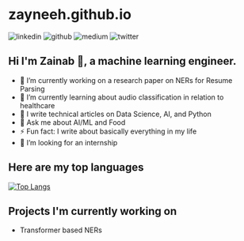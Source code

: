 # zayneeh.github.io
![linkedin](https://img.shields.io/badge/Linkedin-0e76a8?style=for-the-badge&logo=Linkedin&logoColor=white)
![github](https://img.shields.io/badge/Github-000000?style=for-the-badge&logo=Github&logoColor=white)
![medium](https://img.shields.io/badge/Medium-000000?style=for-the-badge&logo=Medium&logoColor=white)
![twitter](https://img.shields.io/badge/Twitter-informational?style=for-the-badge&logo=Twitter&logoColor=white)

## Hi I'm Zainab 👋, a machine learning engineer.

- 🔭 I’m currently working on a research paper on NERs for Resume Parsing
- 🌱 I’m currently learning about audio classification in relation to healthcare
- 🌱 I write technical articles on Data Science, AI, and Python
- 💬 Ask me about AI/ML and Food
- ⚡ Fun fact: I write about basically everything in my life
- 🤔 I’m looking for an internship

## Here are my top languages

[![Top Langs](https://github-readme-stats.vercel.app/api/top-langs/?username=zayneeh&layout=compact&langs_count=8)](https://github.com/anuraghazra/github-readme-stats)

## Projects I'm currently working on

- Transformer based NERs
<!--
